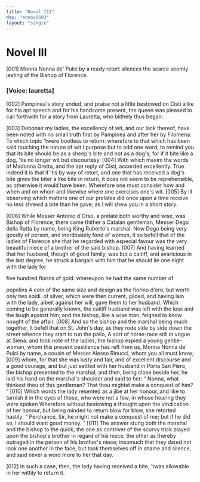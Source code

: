 ```yaml
---
title: "Novel III"
day: "ennov0603"
layout: "single"
---
```

<div id="nov0603" type="novella" who="lauretta">
 <h1>
  Novel III
 </h1>
 <argument>
  <p>
   <a name="p06030001">
    [001]
   </a>
   Monna Nonna de' Pulci by a ready retort silences the
scarce seemly jesting of the Bishop of Florence.
  </p>
 </argument>
 <p>
  <h3>
   [Voice: lauretta]
  </h3>
 </p>
 <div3 type="commentary" who="author">
  <p>
   <a name="p06030002">
    [002]
   </a>
   Pampinea's
   story ended, and praise not a little
	bestowed on Cisti alike for his apt speech and for his handsome present, the queen was
	pleased to call forthwith for a story from Lauretta, who blithely thus began:
  </p>
 </div3>
 <div3 type="commentary" who="lauretta">
  <p>
   <a name="p06030003">
    [003]
   </a>
   Debonair my ladies, the excellency of wit, and our lack thereof, have
	been noted with no small truth first by Pampinea and after her by Filomena. To which topic
	'twere bootless to return: wherefore to that which has been said touching the nature of
	wit I purpose but to add one word, to remind you that its bite should be as a sheep's bite
	and not as a dog's; for if it bite like a dog, 'tis no longer wit but discourtesy.
   <a name="p06030004">
    [004]
   </a>
   With which maxim the words of Madonna Oretta, and the apt reply
	of Cisti, accorded excellently. True indeed it is that if 'tis by way of retort, and one
	that has received a dog's bite gives the biter a like bite in return, it does not seem to
	be reprehensible, as otherwise it would have been.  Wherefore one must consider how and
	when and on whom and likewise where one exercises one's wit.
   <a name="p06030005">
    [005]
   </a>
   By
	ill observing which matters one of our prelates did once upon a time receive no less
	shrewd a bite than he gave; as I will shew you in a short story.
  </p>
 </div3>
 <p>
  <a name="p06030006">
   [006]
  </a>
  While Messer Antonio d'Orso, a
prelate both worthy and wise,
 was Bishop of Florence, there came thither a
Catalan gentleman,
 Messer Dego della Ratta by name, being King Ruberto's
marshal.
 Now Dego being very goodly of person, and inordinately fond of women, it so befell that
      of the ladies of Florence she that he regarded
with especial favour was the very beautiful niece of a brother of the
 said
bishop.
  <a name="p06030007">
   [007]
  </a>
  And having learned that her husband, though of good
  family, was but a caitiff, and avaricious in the last degree, he
struck
 a bargain with him that he should lie one night with the lady for

five hundred florins of gold: whereupon he had the same number of

popolins
  <note>
   A coin of the same size and design as the fiorino d'oro, but
worth only two soldi.
  </note>
  of silver, which were then current, gilded,
and having
 lain
 with the lady, albeit against her will, gave them to her
husband.
 Which coming to be generally known, the caitiff husband was left
with the loss and the laugh against him; and the bishop, like a wise
 man,
feigned to know nought of the affair.
  <a name="p06030008">
   [008]
  </a>
  And so the bishop and
 the marshal
being much together, it befell that on St. John's day, as
 they rode side
by side down the street whence they start to run the
 palio,
  <note>
   A sort of
horse-race still in vogue at Siena.
  </note>
  and took
 note of the ladies,
the bishop espied a young gentle-woman,
 whom this present pestilence has
reft from us, Monna Nonna
 de' Pulci by name, a cousin of Messer Alesso
Rinucci, whom you all
 must know;
  <a name="p06030009">
   [009]
  </a>
  whom, for that she was lusty and fair,
and of excellent
 discourse and a good courage, and but just settled with
her husband
 in Porta San Piero, the bishop presented to the marshal; and
then,
 being close beside her, he laid his hand on the marshal's shoulder
and
 said to her:
  <q direct="unspecified">
   Nonna, what thinkest thou of this gentleman? That
thou mightst make a conquest of him?
  </q>
  <a name="p06030010">
   [010]
  </a>
  Which words the lady
 resented as
a jibe at her honour, and like to tarnish it in the eyes
 of those, who
were not a few, in whose hearing they were spoken
 Wherefore without
bestowing a thought upon the vindication of her
 honour, but being minded
to return blow for blow, she retorted
 hastily:
  <q direct="unspecified">
   Perchance, Sir, he might
not make a conquest of me;
 but if he did so, I should want good money.
  </q>
  <a name="p06030011">
   [011]
  </a>
  The answer stung
 both the marshal and the bishop to the quick, the one as
contriver
 of the scurvy trick played upon the bishop's brother in regard
of his
 niece, the other as thereby outraged in the person of his
brother's
 niece; insomuch that they dared not look one another in the
face,
 but took themselves off in shame and silence, and said never a word
more to her that day.
 </p>
 <p>
  <a name="p06030012">
   [012]
  </a>
  In such a case, then, the lady having received
a bite, 'twas allowable
 in her wittily to return it.
 </p>
</div>